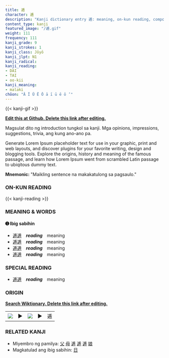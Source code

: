 ```yaml
---
title: 逓
character: 逓
description: "Kanji dictionary entry 逓: meaning, on-kun reading, compounds, origin, related kanji"
content_type: kanji
featured_image: "/逓.gif"
weight: 111
frequency: 111
kanji_grade: 9
kanji_strokes: 1
kanji_class: Jōyō
kanji_jlpt: N1
kanji_radical: 
kanji_reading: 
- DAI
- TAI
- oo-kii
kanji_meaning:
- malaki
chōon: "Ā Ī Ū Ē Ō ā ī ū ē ō ’"
---
```

[//]: # (Don't edit the line below. Kanji animated GIF code is automatically generated.)
{{< kanji-gif >}}

[//]: # (Edit below this line.)

**[Edit this at Github. Delete this link after editing.](https://github.com/tim0g/tim/tree/main/content/kanji/逓/index.md)**

Magsulat dito ng introduction tungkol sa kanji. Mga opinions, impressions, suggestions, trivia, ang kung ano-ano pa.

Generate Lorem Ipsum placeholder text for use in your graphic, print and web layouts, and discover plugins for your favorite writing, design and blogging tools. Explore the origins, history and meaning of the famous passage, and learn how Lorem Ipsum went from scrambled Latin passage to ubiqitous dummy text.
 
**Mnemonic:** "Maikling sentence na makakatulong sa pagsaulo."

### ON-KUN READING

[//]: # (Don't edit the line below. ON-KUN READING code is automatically generated.)
{{< kanji-reading >}}

### MEANING & WORDS

#### ➊ **Ibig sabihin**
  - [逓](../逓)[逓](../逓)　***reading***　meaning
  - [逓](../逓)[逓](../逓)　***reading***　meaning
  - [逓](../逓)[逓](../逓)　***reading***　meaning
  - [逓](../逓)[逓](../逓)　***reading***　meaning

### SPECIAL READING
  - [逓](../逓)[逓](../逓)　***reading***　meaning

### ORIGIN

**[Search Wiktionary. Delete this link after editing.](https://wiktionary.org/wiki/逓)**
<table class="kanji-table"><tr><td>
<img src="60px-逓-bronze.svg.png">
</td><td>▶</td><td>
<img src="60px-逓-oracle.svg.png">
</td><td>▶</td>
<td class="kanji-origin">逓</td>
</tr></table>

### RELATED KANJI
- Miyembro ng pamilya: [父](../父) [母](../母) [逓](../逓) [逓](../逓) [逓](../逓) [娘](../娘)
- Magkatulad ang ibig sabihin: [日](../日)
